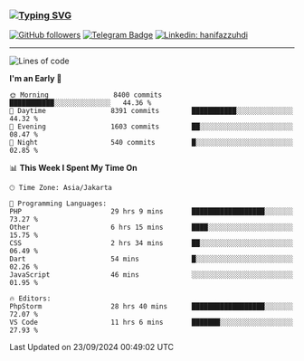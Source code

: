 ### [![Typing SVG](https://readme-typing-svg.herokuapp.com?font=lato&size=22&lines=Hi+There+👋)](https://git.io/typing-svg) 

[![GitHub followers](https://img.shields.io/github/followers/hanifazzuhdi?label=Follow&style=social)](https://github.com/hanifazzuhdi/?tab=follow) 
[![Telegram Badge](https://img.shields.io/badge/-hanif0198-blue?style=social&logo=telegram&link=https://www.t.me/hanif0198/)](https://www.t.me/hanif0198/) 
[![Linkedin: hanifazzuhdi](https://img.shields.io/badge/-hanifazzuhdi-blue?style=flat-square&logo=Linkedin&logoColor=white&link=https://www.linkedin.com/in/hanif-az-zuhdi-69688019b/)](https://www.linkedin.com/in/hanif-az-zuhdi-69688019b/) 

<hr/>

<!--START_SECTION:waka-->
![Lines of code](https://img.shields.io/badge/From%20Hello%20World%20I%27ve%20Written-65.7%20million%20lines%20of%20code-blue)

**I'm an Early 🐤** 

```text
🌞 Morning                8400 commits        ███████████░░░░░░░░░░░░░░   44.36 % 
🌆 Daytime                8391 commits        ███████████░░░░░░░░░░░░░░   44.32 % 
🌃 Evening                1603 commits        ██░░░░░░░░░░░░░░░░░░░░░░░   08.47 % 
🌙 Night                  540 commits         █░░░░░░░░░░░░░░░░░░░░░░░░   02.85 % 
```


📊 **This Week I Spent My Time On** 

```text
🕑︎ Time Zone: Asia/Jakarta

💬 Programming Languages: 
PHP                      29 hrs 9 mins       ██████████████████░░░░░░░   73.27 % 
Other                    6 hrs 15 mins       ████░░░░░░░░░░░░░░░░░░░░░   15.75 % 
CSS                      2 hrs 34 mins       ██░░░░░░░░░░░░░░░░░░░░░░░   06.49 % 
Dart                     54 mins             █░░░░░░░░░░░░░░░░░░░░░░░░   02.26 % 
JavaScript               46 mins             ░░░░░░░░░░░░░░░░░░░░░░░░░   01.95 % 

🔥 Editors: 
PhpStorm                 28 hrs 40 mins      ██████████████████░░░░░░░   72.07 % 
VS Code                  11 hrs 6 mins       ███████░░░░░░░░░░░░░░░░░░   27.93 % 
```


 Last Updated on 23/09/2024 00:49:02 UTC
<!--END_SECTION:waka-->
